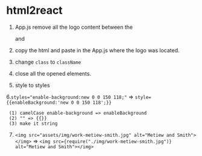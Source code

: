 # html2react

1. App.js 
remove all the logo content between the <div className="App"> and </div>

2. copy the html and paste in the App.js where the logo was located.

3. change `class` to `className`

4. close all the opened elements. 

5. style to styles

6.`styles="enable-background:new 0 0 150 118;"` =>
     `style={{enableBackground:'new 0 0 150 118';}}`
     
     (1) camelCase enable-background => enableBackground
     (2) "" => {{}}
     (3) make it string 
      
7.  `<img src="assets/img/work-metiew-smith.jpg" alt="Metiew and Smith"></img>`
=>
`<img src={require("./img/work-metiew-smith.jpg")} alt="Metiew and Smith"></img>`
